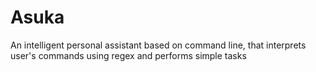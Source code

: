 # Asuka
An intelligent personal assistant based on command line, that interprets user's commands using regex and performs simple tasks